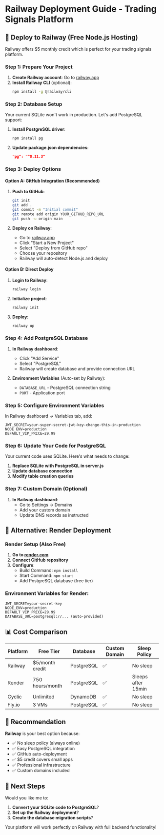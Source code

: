 # Railway Deployment Guide - Trading Signals Platform

## 🚀 Deploy to Railway (Free Node.js Hosting)

Railway offers $5 monthly credit which is perfect for your trading signals platform.

### Step 1: Prepare Your Project

1. **Create Railway account**: Go to [railway.app](https://railway.app)
2. **Install Railway CLI** (optional):
   ```bash
   npm install -g @railway/cli
   ```

### Step 2: Database Setup

Your current SQLite won't work in production. Let's add PostgreSQL support:

1. **Install PostgreSQL driver**:
   ```bash
   npm install pg
   ```

2. **Update package.json dependencies**:
   ```json
   "pg": "^8.11.3"
   ```

### Step 3: Deploy Options

#### Option A: GitHub Integration (Recommended)

1. **Push to GitHub**:
   ```bash
   git init
   git add .
   git commit -m "Initial commit"
   git remote add origin YOUR_GITHUB_REPO_URL
   git push -u origin main
   ```

2. **Deploy on Railway**:
   - Go to [railway.app](https://railway.app)
   - Click "Start a New Project"
   - Select "Deploy from GitHub repo"
   - Choose your repository
   - Railway will auto-detect Node.js and deploy

#### Option B: Direct Deploy

1. **Login to Railway**:
   ```bash
   railway login
   ```

2. **Initialize project**:
   ```bash
   railway init
   ```

3. **Deploy**:
   ```bash
   railway up
   ```

### Step 4: Add PostgreSQL Database

1. **In Railway dashboard**:
   - Click "Add Service"
   - Select "PostgreSQL"
   - Railway will create database and provide connection URL

2. **Environment Variables** (Auto-set by Railway):
   - `DATABASE_URL` - PostgreSQL connection string
   - `PORT` - Application port

### Step 5: Configure Environment Variables

In Railway dashboard → Variables tab, add:

```
JWT_SECRET=your-super-secret-jwt-key-change-this-in-production
NODE_ENV=production
DEFAULT_VIP_PRICE=29.99
```

### Step 6: Update Your Code for PostgreSQL

Your current code uses SQLite. Here's what needs to change:

1. **Replace SQLite with PostgreSQL in server.js**
2. **Update database connection**
3. **Modify table creation queries**

### Step 7: Custom Domain (Optional)

1. **In Railway dashboard**:
   - Go to Settings → Domains
   - Add your custom domain
   - Update DNS records as instructed

## 🔧 Alternative: Render Deployment

### Render Setup (Also Free)

1. **Go to [render.com](https://render.com)**
2. **Connect GitHub repository**
3. **Configure**:
   - Build Command: `npm install`
   - Start Command: `npm start`
   - Add PostgreSQL database (free tier)

### Environment Variables for Render:
```
JWT_SECRET=your-secret-key
NODE_ENV=production
DEFAULT_VIP_PRICE=29.99
DATABASE_URL=postgresql://... (auto-provided)
```

## 📊 **Cost Comparison**

| Platform | Free Tier | Database | Custom Domain | Sleep Policy |
|----------|-----------|----------|---------------|--------------|
| Railway | $5/month credit | PostgreSQL | ✅ | No sleep |
| Render | 750 hours/month | PostgreSQL | ✅ | Sleeps after 15min |
| Cyclic | Unlimited | DynamoDB | ✅ | No sleep |
| Fly.io | 3 VMs | PostgreSQL | ✅ | No sleep |

## 🎯 **Recommendation**

**Railway** is your best option because:
- ✅ No sleep policy (always online)
- ✅ Easy PostgreSQL integration
- ✅ GitHub auto-deployment
- ✅ $5 credit covers small apps
- ✅ Professional infrastructure
- ✅ Custom domains included

## 🚨 **Next Steps**

Would you like me to:
1. **Convert your SQLite code to PostgreSQL**?
2. **Set up the Railway deployment**?
3. **Create the database migration scripts**?

Your platform will work perfectly on Railway with full backend functionality!
